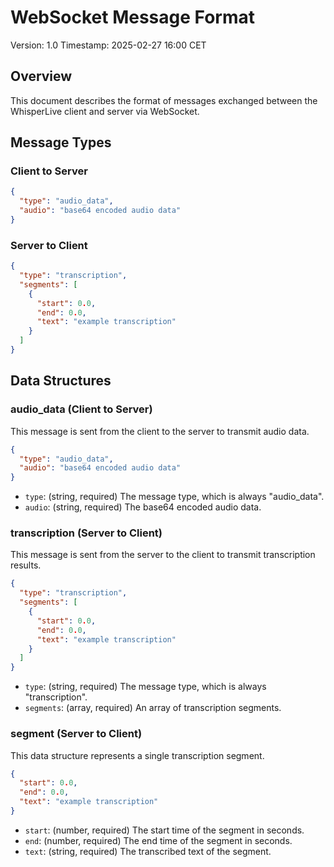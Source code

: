 # WebSocket Message Format
Version: 1.0
Timestamp: 2025-02-27 16:00 CET

## Overview
This document describes the format of messages exchanged between the WhisperLive client and server via WebSocket.

## Message Types

### Client to Server
```json
{
  "type": "audio_data",
  "audio": "base64 encoded audio data"
}
```

### Server to Client
```json
{
  "type": "transcription",
  "segments": [
    {
      "start": 0.0,
      "end": 0.0,
      "text": "example transcription"
    }
  ]
}
```

## Data Structures

### audio_data (Client to Server)
This message is sent from the client to the server to transmit audio data.

```json
{
  "type": "audio_data",
  "audio": "base64 encoded audio data"
}
```

*   `type`: (string, required) The message type, which is always "audio_data".
*   `audio`: (string, required) The base64 encoded audio data.

### transcription (Server to Client)
This message is sent from the server to the client to transmit transcription results.

```json
{
  "type": "transcription",
  "segments": [
    {
      "start": 0.0,
      "end": 0.0,
      "text": "example transcription"
    }
  ]
}
```

*   `type`: (string, required) The message type, which is always "transcription".
*   `segments`: (array, required) An array of transcription segments.

### segment (Server to Client)
This data structure represents a single transcription segment.

```json
{
  "start": 0.0,
  "end": 0.0,
  "text": "example transcription"
}
```

*   `start`: (number, required) The start time of the segment in seconds.
*   `end`: (number, required) The end time of the segment in seconds.
*   `text`: (string, required) The transcribed text of the segment.

